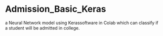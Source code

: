 # Admission_Basic_Keras
a Neural Network model using Kerassoftware in Colab which can classify if a student will be admitted in college.

